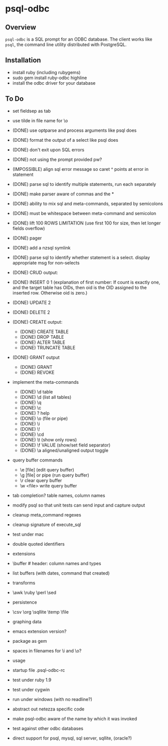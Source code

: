 
# psql-odbc #

## Overview ##

`psql-odbc` is a SQL prompt for an ODBC database.  The client
works like `psql`, the command line utility distributed with
PostgreSQL.

## Installation ##

* install ruby (including rubygems)
* sudo gem install ruby-odbc highline
* install the odbc driver for your database

## To Do ##

* set fieldsep as tab
* use tilde in file name for \o
* (DONE) use optparse and process arguments like psql does
* (DONE) format the output of a select like psql does
* (DONE) don't exit upon SQL errors
* (DONE) not using the prompt provided pw?
* (IMPOSSIBLE) align sql error message so caret ^ points at error in statement
* (DONE) parse sql to identify multiple statements, run each separately
* (DONE) make parser aware of commas and the *
* (DONE) ability to mix sql and meta-commands, separated by semicolons
* (DONE) must be whitespace between meta-command and semicolon
* (DONE) lift 100 ROWS LIMITATION (use first 100 for size, then let longer fields overflow)
* (DONE) pager
* (DONE) add a nzsql symlink
* (DONE) parse sql to identify whether statement is a select.  display appropriate msg for non-selects
* (DONE) CRUD output:
 * (DONE) INSERT 0 1 (explanation of first number: If count is exactly one, and the target table has OIDs, then oid is the OID assigned to the inserted row. Otherwise oid is zero.)
 * (DONE) UPDATE 2
 * (DONE) DELETE 2
* (DONE) CREATE output:
  * (DONE) CREATE TABLE
  * (DONE) DROP TABLE
  * (DONE) ALTER TABLE
  * (DONE) TRUNCATE TABLE
* (DONE) GRANT output
  * (DONE) GRANT
  * (DONE) REVOKE
* implement the meta-commands
  * (DONE) \d table
  * (DONE) \d (list all tables)
  * (DONE) \q
  * (DONE) \c
  * (DONE) \? help
  * (DONE) \o (file or pipe)
  * (DONE) \i
  * (DONE) \\!
  * (DONE) \cd
  * (DONE) \t (show only rows)
  * (DONE) \f VALUE (show/set field separator)
  * (DONE) \a aligned/unaligned output toggle
* query buffer commands
  * \e \[file\]         (edit query buffer)
  * \g \[file\] or pipe (run query buffer)
  * \r clear query buffer
  * \w \<file\> write query buffer
* tab completion? table names, column names
* modify psql so that unit tests can send input and capture output
* cleanup meta_command regexes
* cleanup signature of execute_sql
* test under mac
* double quoted identifiers

* extensions
 * \buffer <name>  # header: column names and types
 * list buffers (with dates, command that created)
 * transforms
  * \awk \ruby \perl \sed
 * persistence
  * \csv \org \sqllite \temp \file
 * graphing data
* emacs extension version?
* package as gem
* spaces in filenames for \i and \o?
* usage
* startup file .psql-odbc-rc
* test under ruby 1.9
* test under cygwin
* run under windows (with no readline?)
* abstract out netezza specific code
* make psql-odbc aware of the name by which it was invoked
* test against other odbc databases
* direct support for psql, mysql, sql server, sqllite, (oracle?)